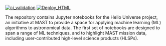 [![ci_validation](https://github.com/spacetelescope/hellouniverse/actions/workflows/ci_runner.yml/badge.svg)](https://github.com/spacetelescope/hellouniverse/actions/workflows/ci_runner.yml)
[![Deploy_HTML](https://github.com/spacetelescope/hellouniverse/actions/workflows/ci_html_build.yml/badge.svg)](https://github.com/spacetelescope/hellouniverse/actions/workflows/ci_html_build.yml)

The repository contains Jupyter notebooks for the Hello Universe project, an initiative at MAST to provide a space for applying machine learning (ML) algorithms to astronomical data. The first set of notebooks are designed to span a range of ML techniques, and to highlight MAST mission data, including user-contributed high-level science products (HLSPs). 
